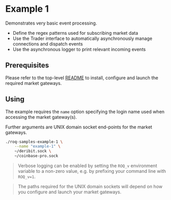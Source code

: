 # Example 1

Demonstrates very basic event processing.

* Define the regex patterns used for subscribing market data
* Use the Trader interface to automatically asynchronously manage connections
  and dispatch events
* Use the asynchronous logger to print relevant incoming events


## Prerequisites

Please refer to the top-level [README](../../../README.md) to install, configure
and launch the required market gateways.


## Using

The example requires the `name` option specifying the login name used
when accessing the market gateway(s).

Further arguments are UNIX domain socket end-points for the market gateways.

```bash
./roq-samples-example-1 \
    --name "example-1" \
    ~/deribit.sock \
    ~/coinbase-pro.sock
```

> Verbose logging can be enabled by setting the `ROQ_v` environment
> variable to a non-zero value, e.g. by prefixing your command line
> with `ROQ_v=1`.

> The paths required for the UNIX domain sockets will depend on how
> you configure and launch your market gateways.

